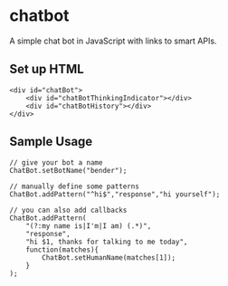 # chatbot
A simple chat bot in JavaScript with links to smart APIs.

## Set up HTML
    <div id="chatBot">
        <div id="chatBotThinkingIndicator"></div>
        <div id="chatBotHistory"></div>
    </div>

## Sample Usage

    // give your bot a name
    ChatBot.setBotName("bender");
        
    // manually define some patterns
    ChatBot.addPattern("^hi$","response","hi yourself");
    
    // you can also add callbacks
    ChatBot.addPattern(
        "(?:my name is|I'm|I am) (.*)",
        "response",
        "hi $1, thanks for talking to me today", 
        function(matches){
            ChatBot.setHumanName(matches[1]);
        }
    );
    

    
   
